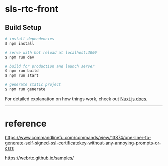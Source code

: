 # sls-rtc-front

## Build Setup

```bash
# install dependencies
$ npm install

# serve with hot reload at localhost:3000
$ npm run dev

# build for production and launch server
$ npm run build
$ npm run start

# generate static project
$ npm run generate
```

For detailed explanation on how things work, check out [Nuxt.js docs](https://nuxtjs.org).


----


# reference

https://www.commandlinefu.com/commands/view/13874/one-liner-to-generate-self-signed-ssl-certificatekey-without-any-annoying-prompts-or-csrs


https://webrtc.github.io/samples/
